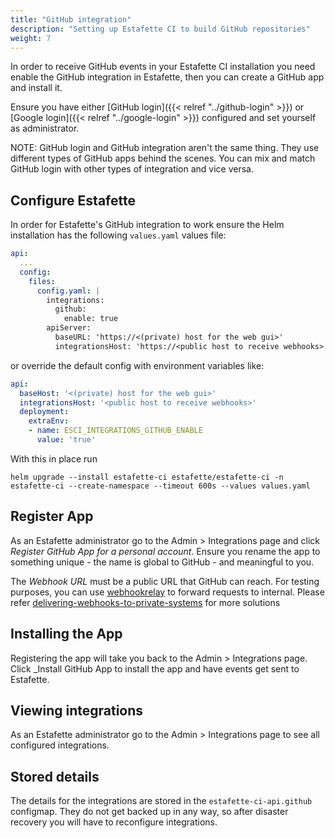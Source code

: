 ```yaml
---
title: "GitHub integration"
description: "Setting up Estafette CI to build GitHub repositories"
weight: 7
---
```


In order to receive GitHub events in your Estafette CI installation you need enable the GitHub integration in Estafette, then you can create a GitHub app and install it.

Ensure you have either [GitHub login]({{< relref "../github-login" >}}) or [Google login]({{< relref "../google-login" >}}) configured and set yourself as administrator.

NOTE: GitHub login and GitHub integration aren't the same thing. They use different types of GitHub apps behind the scenes. You can mix and match GitHub login with other types of integration and vice versa.

## Configure Estafette

In order for Estafette's GitHub integration to work ensure the Helm installation has the following `values.yaml` values file:

```yaml
api:
  ...
  config:
    files:
      config.yaml: |
        integrations:
          github:
            enable: true
        apiServer:
          baseURL: 'https://<(private) host for the web gui>'
          integrationsHost: 'https://<public host to receive webhooks>'
```

or override the default config with environment variables like:

```yaml
api:
  baseHost: '<(private) host for the web gui>'
  integrationsHost: '<public host to receive webhooks>'
  deployment:
    extraEnv:
    - name: ESCI_INTEGRATIONS_GITHUB_ENABLE
      value: 'true'
```

With this in place run

```
helm upgrade --install estafette-ci estafette/estafette-ci -n estafette-ci --create-namespace --timeout 600s --values values.yaml
```

## Register App

As an Estafette administrator go to the Admin > Integrations page and click _Register GitHub App for a personal account_. Ensure you rename the app to something unique - the name is global to GitHub - and meaningful to you.

The _Webhook URL_ must be a public URL that GitHub can reach. For testing purposes, you can use [webhookrelay](https://docs.webhookrelay.com/) to forward requests to internal. Please refer [delivering-webhooks-to-private-systems](https://docs.github.com/en/webhooks/using-webhooks/delivering-webhooks-to-private-systems) for more solutions

## Installing the App

Registering the app will take you back to the Admin > Integrations page. Click _Install GitHub App to install the app and have events get sent to Estafette.

## Viewing integrations

As an Estafette administrator go to the Admin > Integrations page to see all configured integrations.

## Stored details

The details for the integrations are stored in the `estafette-ci-api.github` configmap. They do not get backed up in any way, so after disaster recovery you will have to reconfigure integrations.

